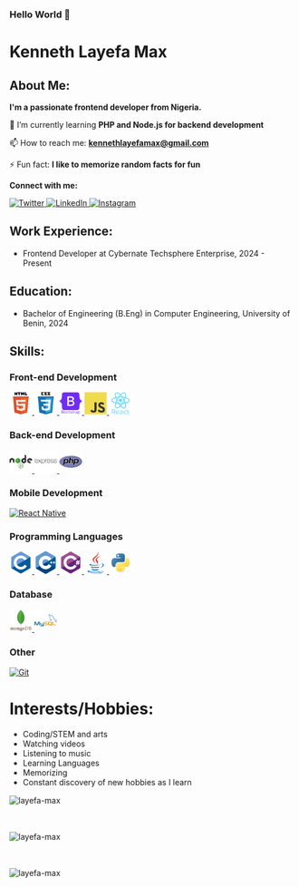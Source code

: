 <h3 align="left">Hello World 👋</h3>
<h1 align="left">Kenneth Layefa Max</h1>


<h2>About Me:</h2>
<p> <strong>I'm a passionate frontend developer from Nigeria.</strong></p>

<p>🌱 I’m currently learning <strong>PHP and Node.js for backend development</strong></p>
<p>📫 How to reach me: <a href="mailto:kennethlayefamax@gmail.com"><strong>kennethlayefamax@gmail.com</strong></a></p>
<p>⚡ Fun fact: <strong>I like to memorize random facts for fun</strong></p>

<p> <strong>Connect with me:</strong></p>
<p align="left">
  <a href="https://twitter.com/layefa_max" target="_blank">
    <img src="https://raw.githubusercontent.com/rahuldkjain/github-profile-readme-generator/master/src/images/icons/Social/twitter.svg" alt="Twitter" height="30" width="40" />
  </a>
  <a href="https://linkedin.com/in/max-kenneth" target="_blank">
    <img src="https://raw.githubusercontent.com/rahuldkjain/github-profile-readme-generator/master/src/images/icons/Social/linked-in-alt.svg" alt="LinkedIn" height="30" width="40" />
  </a>
  <a href="https://instagram.com/layefa_max" target="_blank">
    <img src="https://raw.githubusercontent.com/rahuldkjain/github-profile-readme-generator/master/src/images/icons/Social/instagram.svg" alt="Instagram" height="30" width="40" />
  </a>
</p>


<h2>Work Experience:</h2>
<ul><li>Frontend Developer at Cybernate Techsphere Enterprise, 2024 - Present</li></ul>


<h2>Education:</h2>
<ul> <li>Bachelor of Engineering (B.Eng) in Computer Engineering, University of Benin, 2024</li></ul>


<h2>Skills:</h2>

<h3>Front-end Development</h3>
<p>
  <a href="https://www.w3.org/html/" target="_blank" rel="noreferrer">
    <img src="https://raw.githubusercontent.com/devicons/devicon/master/icons/html5/html5-original-wordmark.svg" alt="HTML5" width="40" height="40" />
  </a>
  <a href="https://www.w3schools.com/css/" target="_blank" rel="noreferrer">
    <img src="https://raw.githubusercontent.com/devicons/devicon/master/icons/css3/css3-original-wordmark.svg" alt="CSS3" width="40" height="40" />
  </a>
  <a href="https://getbootstrap.com" target="_blank" rel="noreferrer">
    <img src="https://raw.githubusercontent.com/devicons/devicon/master/icons/bootstrap/bootstrap-plain-wordmark.svg" alt="Bootstrap" width="40" height="40" />
  </a>
  <a href="https://developer.mozilla.org/en-US/docs/Web/JavaScript" target="_blank" rel="noreferrer">
    <img src="https://raw.githubusercontent.com/devicons/devicon/master/icons/javascript/javascript-original.svg" alt="JavaScript" width="40" height="40" />
  </a>
  <a href="https://reactjs.org/" target="_blank" rel="noreferrer">
    <img src="https://raw.githubusercontent.com/devicons/devicon/master/icons/react/react-original-wordmark.svg" alt="React" width="40" height="40" />
  </a>
</p>

<h3>Back-end Development</h3>
<p>
  <a href="https://nodejs.org" target="_blank" rel="noreferrer">
    <img src="https://raw.githubusercontent.com/devicons/devicon/master/icons/nodejs/nodejs-original-wordmark.svg" alt="Node.js" width="40" height="40" />
  </a>
  <a href="https://expressjs.com" target="_blank" rel="noreferrer">
    <img src="https://raw.githubusercontent.com/devicons/devicon/master/icons/express/express-original-wordmark.svg" alt="Express" width="40" height="40" />
  </a>
  <a href="https://www.php.net" target="_blank" rel="noreferrer">
    <img src="https://raw.githubusercontent.com/devicons/devicon/master/icons/php/php-original.svg" alt="PHP" width="40" height="40" />
  </a>
</p>

<h3>Mobile Development</h3>
<p>
  <a href="https://reactnative.dev/" target="_blank" rel="noreferrer">
    <img src="https://reactnative.dev/img/header_logo.svg" alt="React Native" width="40" height="40" />
  </a>
</p>

<h3>Programming Languages</h3>
<p>
  <a href="https://www.cprogramming.com/" target="_blank" rel="noreferrer">
    <img src="https://raw.githubusercontent.com/devicons/devicon/master/icons/c/c-original.svg" alt="C" width="40" height="40" />
  </a>
  <a href="https://www.w3schools.com/cpp/" target="_blank" rel="noreferrer">
    <img src="https://raw.githubusercontent.com/devicons/devicon/master/icons/cplusplus/cplusplus-original.svg" alt="C++" width="40" height="40" />
  </a>
  <a href="https://www.w3schools.com/cs/" target="_blank" rel="noreferrer">
    <img src="https://raw.githubusercontent.com/devicons/devicon/master/icons/csharp/csharp-original.svg" alt="C#" width="40" height="40" />
  </a>
  <a href="https://www.java.com" target="_blank" rel="noreferrer">
    <img src="https://raw.githubusercontent.com/devicons/devicon/master/icons/java/java-original.svg" alt="Java" width="40" height="40" />
  </a>
  <a href="https://www.python.org" target="_blank" rel="noreferrer">
    <img src="https://raw.githubusercontent.com/devicons/devicon/master/icons/python/python-original.svg" alt="Python" width="40" height="40" />
  </a>
</p>

<h3>Database</h3>
<p>
  <a href="https://www.mongodb.com/" target="_blank" rel="noreferrer">
    <img src="https://raw.githubusercontent.com/devicons/devicon/master/icons/mongodb/mongodb-original-wordmark.svg" alt="MongoDB" width="40" height="40" />
  </a>
  <a href="https://www.mysql.com/" target="_blank" rel="noreferrer">
    <img src="https://raw.githubusercontent.com/devicons/devicon/master/icons/mysql/mysql-original-wordmark.svg" alt="MySQL" width="40" height="40" />
  </a>
</p>

<h3>Other</h3>
<p>
  <a href="https://git-scm.com/" target="_blank" rel="noreferrer">
    <img src="https://www.vectorlogo.zone/logos/git-scm/git-scm-icon.svg" alt="Git" width="40" height="40" />
  </a>
</p>

<h1>Interests/Hobbies:</h1>
<ul>
  <li>Coding/STEM and arts</li>
  <li>Watching videos</li>
  <li>Listening to music</li>
  <li>Learning Languages</li>
  <li>Memorizing</li>
  <li>Constant discovery of new hobbies as I learn</li>
</ul>

<p><img align="center" src="https://github-readme-stats.vercel.app/api/top-langs?username=layefa-max&show_icons=true&locale=en&layout=compact" alt="layefa-max" /></p>

<br>

<p><img align="center" src="https://github-readme-stats.vercel.app/api?username=layefa-max&show_icons=true&locale=en" alt="layefa-max" /></p>

<br>

<p><img align="center" src="https://github-readme-streak-stats.herokuapp.com/?user=layefa-max&" alt="layefa-max" /></p>
